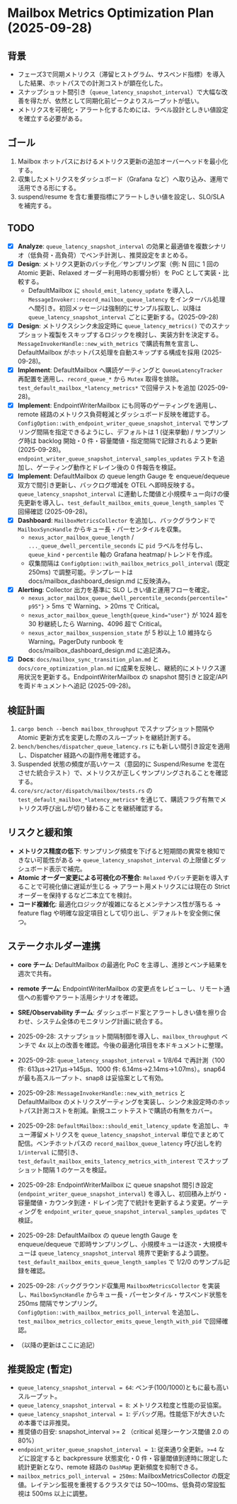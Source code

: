 # Mailbox Metrics Optimization Plan (2025-09-28)

## 背景
- フェーズ3で同期メトリクス（滞留ヒストグラム、サスペンド指標）を導入した結果、ホットパスでの計測コストが顕在化した。
- スナップショット間引き（`queue_latency_snapshot_interval`）で大幅な改善を得たが、依然として同期化前ピークよりスループットが低い。
- メトリクスを可視化・アラート化するためには、ラベル設計としきい値設定を確立する必要がある。

## ゴール
1. Mailbox ホットパスにおけるメトリクス更新の追加オーバーヘッドを最小化する。
2. 収集したメトリクスをダッシュボード（Grafana など）へ取り込み、運用で活用できる形にする。
3. suspend/resume を含む重要指標にアラートしきい値を設定し、SLO/SLA を補完する。

## TODO
- [x] **Analyze**: `queue_latency_snapshot_interval` の効果と最適値を複数シナリオ（低負荷・高負荷）でベンチ計測し、推奨設定をまとめる。
- [x] **Design**: メトリクス更新のバッチ化／サンプリング案（例: N 回に 1 回の Atomic 更新、Relaxed オーダー利用時の影響分析）を PoC として実装・比較する。
  - DefaultMailbox に `should_emit_latency_update` を導入し、`MessageInvoker::record_mailbox_queue_latency` をインターバル処理へ間引き。初回メッセージは強制的にサンプル採取し、以降は `queue_latency_snapshot_interval` ごとに更新する。(2025-09-28)
- [x] **Design**: メトリクスシンク未設定時に `queue_latency_metrics()` でのスナップショット複製をスキップするロジックを検討し、実装方針を決定する。`MessageInvokerHandle::new_with_metrics` で購読有無を宣言し、DefaultMailbox がホットパス処理を自動スキップする構成を採用 (2025-09-28)。
- [x] **Implement**: DefaultMailbox へ購読ゲーティングと `QueueLatencyTracker` 再配置を適用し、`record_queue_*` から `Mutex` 取得を排除。`test_default_mailbox_*latency_metrics*` で回帰テストを追加 (2025-09-28)。
- [x] **Implement**: EndpointWriterMailbox にも同等のゲーティングを適用し、remote 経路のメトリクス負荷軽減とダッシュボード反映を確認する。`ConfigOption::with_endpoint_writer_queue_snapshot_interval` でサンプリング間隔を指定できるようにし、デフォルトは 1 (従来挙動) / サンプリング時は backlog 開始・0 件・容量閾値・指定間隔で記録されるよう更新 (2025-09-28)。`endpoint_writer_queue_snapshot_interval_samples_updates` テストを追加し、ゲーティング動作とドレイン後の 0 件報告を検証。
- [x] **Implement**: DefaultMailbox の queue length Gauge を enqueue/dequeue 双方で間引き更新し、バックログ増減を OTEL へ即時反映する。`queue_latency_snapshot_interval` に連動した閾値と小規模キュー向けの優先更新を導入し、`test_default_mailbox_emits_queue_length_samples` で回帰確認 (2025-09-28)。
- [x] **Dashboard**: `MailboxMetricsCollector` を追加し、バックグラウンドで `MailboxSyncHandle` からキュー長・パーセンタイルを収集。
  - `nexus_actor_mailbox_queue_length` / `..._queue_dwell_percentile_seconds` に `pid` ラベルを付与し、`queue_kind`・`percentile` 軸の Grafana heatmap/トレンドを作成。
  - 収集間隔は `ConfigOption::with_mailbox_metrics_poll_interval` (既定 250ms) で調整可能。テンプレートは docs/mailbox_dashboard_design.md に反映済み。
- [x] **Alerting**: Collector 出力を基準に SLO しきい値と運用フローを確定。
  - `nexus_actor_mailbox_queue_dwell_percentile_seconds{percentile="p95"}` > 5ms で Warning、> 20ms で Critical。
  - `nexus_actor_mailbox_queue_length{queue_kind="user"}` が 1024 超を 30 秒継続したら Warning、4096 超で Critical。
  - `nexus_actor_mailbox_suspension_state` が 5 秒以上 1.0 維持なら Warning。PagerDuty runbook を docs/mailbox_dashboard_design.md に追記済み。
- [x] **Docs**: `docs/mailbox_sync_transition_plan.md` と `docs/core_optimization_plan.md` に成果を反映し、継続的にメトリクス運用状況を更新する。EndpointWriterMailbox の snapshot 間引きと設定/API を両ドキュメントへ追記 (2025-09-28)。

## 検証計画
1. `cargo bench --bench mailbox_throughput` でスナップショット間隔や Atomic 更新方式を変更した際のスループットを継続計測する。
2. `bench/benches/dispatcher_queue_latency.rs` にも新しい間引き設定を適用し、Dispatcher 経路への副作用を確認する。
3. Suspended 状態の頻度が高いケース（意図的に Suspend/Resume を混在させた統合テスト）で、メトリクスが正しくサンプリングされることを確認する。
4. `core/src/actor/dispatch/mailbox/tests.rs` の `test_default_mailbox_*latency_metrics*` を通じて、購読フラグ有無でメトリクス呼び出しが切り替わることを継続確認する。

## リスクと緩和策
- **メトリクス精度の低下**: サンプリング頻度を下げると短期間の異常を検知できない可能性がある → `queue_latency_snapshot_interval` の上限値とダッシュボード表示で補完。
- **Atomic オーダー変更による可視化の不整合**: `Relaxed` やバッチ更新を導入することで可視化値に遅延が生じる → アラート用メトリクスには現在の Strict オーダーを保持するなど二本立てを検討。
- **コード複雑化**: 最適化ロジックが複雑になるとメンテナンス性が落ちる → feature flag や明確な設定項目として切り出し、デフォルトを安全側に保つ。

## ステークホルダー連携
- **core チーム**: DefaultMailbox の最適化 PoC を主導し、進捗とベンチ結果を週次で共有。
- **remote チーム**: EndpointWriterMailbox の変更点をレビューし、リモート通信への影響やアラート活用シナリオを確認。
- **SRE/Observability チーム**: ダッシュボード案とアラートしきい値を擦り合わせ、システム全体のモニタリング計画に統合する。

- 2025-09-28: スナップショット間隔制御を導入し、`mailbox_throughput` ベンチで 4x 以上の改善を確認。今後の最適化項目を本ドキュメントに整理。
- 2025-09-28: `queue_latency_snapshot_interval` = 1/8/64 で再計測（100 件: 613µs→217µs→145µs、1000 件: 6.14ms→2.14ms→1.07ms）。snap64 が最も高スループット、snap8 は妥協案として有効。
- 2025-09-28: `MessageInvokerHandle::new_with_metrics` と DefaultMailbox のメトリクスゲーティングを実装し、シンク未設定時のホットパス計測コストを削減。新規ユニットテストで購読の有無をカバー。
- 2025-09-28: `DefaultMailbox::should_emit_latency_update` を追加し、キュー滞留メトリクスを `queue_latency_snapshot_interval` 単位でまとめて配信。ベンチホットパスの `record_mailbox_queue_latency` 呼び出しを約 `1/interval` に間引き、`test_default_mailbox_emits_latency_metrics_with_interest` でスナップショット間隔 1 のケースを検証。
- 2025-09-28: EndpointWriterMailbox に queue snapshot 間引き設定 (`endpoint_writer_queue_snapshot_interval`) を導入し、初回積み上がり・容量閾値・カウンタ到達・ドレイン完了で統計を更新するよう変更。ゲーティングを `endpoint_writer_queue_snapshot_interval_samples_updates` で検証。
- 2025-09-28: DefaultMailbox の queue length Gauge を enqueue/dequeue で即時サンプリングし、小規模キューは逐次・大規模キューは `queue_latency_snapshot_interval` 境界で更新するよう調整。`test_default_mailbox_emits_queue_length_samples` で 1/2/0 のサンプル記録を確認。
- 2025-09-28: バックグラウンド収集用 `MailboxMetricsCollector` を実装し、`MailboxSyncHandle` からキュー長・パーセンタイル・サスペンド状態を 250ms 間隔でサンプリング。`ConfigOption::with_mailbox_metrics_poll_interval` を追加し、`test_mailbox_metrics_collector_emits_queue_length_with_pid` で回帰確認。
- （以降の更新はここに追記）

## 推奨設定 (暫定)
- `queue_latency_snapshot_interval = 64`: ベンチ(100/1000)ともに最も高いスループット。
- `queue_latency_snapshot_interval = 8`: メトリクス粒度と性能の妥協案。
- `queue_latency_snapshot_interval = 1`: デバッグ用。性能低下が大きいため本番では非推奨。
- 推奨値の目安: snapshot_interval >= 2 （critical 処理シーケンス閾値 2.0 の 80%）
- `endpoint_writer_queue_snapshot_interval = 1`: 従来通り全更新。`>=4` などに設定すると backpressure 状態変化・0 件・容量閾値到達時に限定した統計更新となり、remote 経路の `DashMap` 更新頻度を抑制できる。
- `mailbox_metrics_poll_interval = 250ms`: MailboxMetricsCollector の既定値。レイテンシ監視を重視するクラスタでは 50〜100ms、低負荷の常設監視は 500ms 以上に調整。
